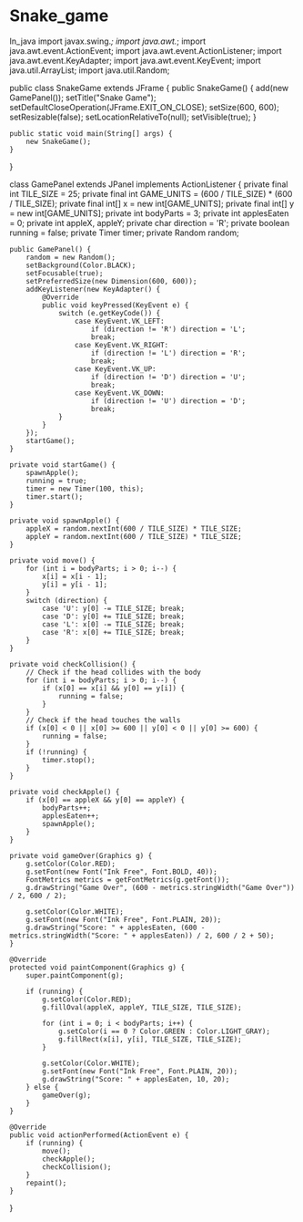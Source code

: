 # Snake_game
In_java
import javax.swing.*;
import java.awt.*;
import java.awt.event.ActionEvent;
import java.awt.event.ActionListener;
import java.awt.event.KeyAdapter;
import java.awt.event.KeyEvent;
import java.util.ArrayList;
import java.util.Random;

public class SnakeGame extends JFrame {
    public SnakeGame() {
        add(new GamePanel());
        setTitle("Snake Game");
        setDefaultCloseOperation(JFrame.EXIT_ON_CLOSE);
        setSize(600, 600);
        setResizable(false);
        setLocationRelativeTo(null);
        setVisible(true);
    }

    public static void main(String[] args) {
        new SnakeGame();
    }
}

class GamePanel extends JPanel implements ActionListener {
    private final int TILE_SIZE = 25;
    private final int GAME_UNITS = (600 / TILE_SIZE) * (600 / TILE_SIZE);
    private final int[] x = new int[GAME_UNITS];
    private final int[] y = new int[GAME_UNITS];
    private int bodyParts = 3;
    private int applesEaten = 0;
    private int appleX, appleY;
    private char direction = 'R';
    private boolean running = false;
    private Timer timer;
    private Random random;

    public GamePanel() {
        random = new Random();
        setBackground(Color.BLACK);
        setFocusable(true);
        setPreferredSize(new Dimension(600, 600));
        addKeyListener(new KeyAdapter() {
            @Override
            public void keyPressed(KeyEvent e) {
                switch (e.getKeyCode()) {
                    case KeyEvent.VK_LEFT:
                        if (direction != 'R') direction = 'L';
                        break;
                    case KeyEvent.VK_RIGHT:
                        if (direction != 'L') direction = 'R';
                        break;
                    case KeyEvent.VK_UP:
                        if (direction != 'D') direction = 'U';
                        break;
                    case KeyEvent.VK_DOWN:
                        if (direction != 'U') direction = 'D';
                        break;
                }
            }
        });
        startGame();
    }

    private void startGame() {
        spawnApple();
        running = true;
        timer = new Timer(100, this);
        timer.start();
    }

    private void spawnApple() {
        appleX = random.nextInt(600 / TILE_SIZE) * TILE_SIZE;
        appleY = random.nextInt(600 / TILE_SIZE) * TILE_SIZE;
    }

    private void move() {
        for (int i = bodyParts; i > 0; i--) {
            x[i] = x[i - 1];
            y[i] = y[i - 1];
        }
        switch (direction) {
            case 'U': y[0] -= TILE_SIZE; break;
            case 'D': y[0] += TILE_SIZE; break;
            case 'L': x[0] -= TILE_SIZE; break;
            case 'R': x[0] += TILE_SIZE; break;
        }
    }

    private void checkCollision() {
        // Check if the head collides with the body
        for (int i = bodyParts; i > 0; i--) {
            if (x[0] == x[i] && y[0] == y[i]) {
                running = false;
            }
        }
        // Check if the head touches the walls
        if (x[0] < 0 || x[0] >= 600 || y[0] < 0 || y[0] >= 600) {
            running = false;
        }
        if (!running) {
            timer.stop();
        }
    }

    private void checkApple() {
        if (x[0] == appleX && y[0] == appleY) {
            bodyParts++;
            applesEaten++;
            spawnApple();
        }
    }

    private void gameOver(Graphics g) {
        g.setColor(Color.RED);
        g.setFont(new Font("Ink Free", Font.BOLD, 40));
        FontMetrics metrics = getFontMetrics(g.getFont());
        g.drawString("Game Over", (600 - metrics.stringWidth("Game Over")) / 2, 600 / 2);

        g.setColor(Color.WHITE);
        g.setFont(new Font("Ink Free", Font.PLAIN, 20));
        g.drawString("Score: " + applesEaten, (600 - metrics.stringWidth("Score: " + applesEaten)) / 2, 600 / 2 + 50);
    }

    @Override
    protected void paintComponent(Graphics g) {
        super.paintComponent(g);

        if (running) {
            g.setColor(Color.RED);
            g.fillOval(appleX, appleY, TILE_SIZE, TILE_SIZE);

            for (int i = 0; i < bodyParts; i++) {
                g.setColor(i == 0 ? Color.GREEN : Color.LIGHT_GRAY);
                g.fillRect(x[i], y[i], TILE_SIZE, TILE_SIZE);
            }

            g.setColor(Color.WHITE);
            g.setFont(new Font("Ink Free", Font.PLAIN, 20));
            g.drawString("Score: " + applesEaten, 10, 20);
        } else {
            gameOver(g);
        }
    }

    @Override
    public void actionPerformed(ActionEvent e) {
        if (running) {
            move();
            checkApple();
            checkCollision();
        }
        repaint();
    }
}
